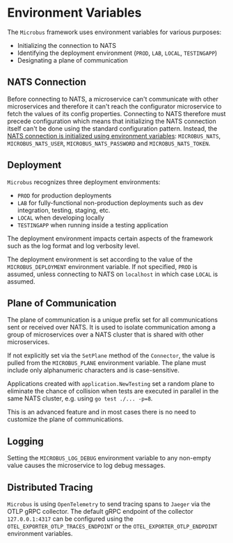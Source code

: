 # Environment Variables

The `Microbus` framework uses environment variables for various purposes:

* Initializing the connection to NATS
* Identifying the deployment environment (`PROD`, `LAB`, `LOCAL`, `TESTINGAPP`)
* Designating a plane of communication

## NATS Connection

Before connecting to NATS, a microservice can't communicate with other microservices and therefore it can't reach the configurator microservice to fetch the values of its config properties. Connecting to NATS therefore must precede configuration which means that initializing the NATS connection itself can't be done using the standard configuration pattern. Instead, the [NATS connection is initialized using environment variables](./natsconnection.md): `MICROBUS_NATS`, `MICROBUS_NATS_USER`, `MICROBUS_NATS_PASSWORD` and `MICROBUS_NATS_TOKEN`.

## Deployment

`Microbus` recognizes three deployment environments:

* `PROD` for production deployments
* `LAB` for fully-functional non-production deployments such as dev integration, testing, staging, etc.
* `LOCAL` when developing locally
* `TESTINGAPP` when running inside a testing application

The deployment environment impacts certain aspects of the framework such as the log format and log verbosity level.

The deployment environment is set according to the value of the `MICROBUS_DEPLOYMENT` environment variable. If not specified, `PROD` is assumed, unless connecting to NATS on `localhost` in which case `LOCAL` is assumed.

## Plane of Communication

The plane of communication is a unique prefix set for all communications sent or received over NATS.
It is used to isolate communication among a group of microservices over a NATS cluster
that is shared with other microservices.

If not explicitly set via the `SetPlane` method of the `Connector`, the value is pulled from the `MICROBUS_PLANE` environment variable. The plane must include only alphanumeric characters and is case-sensitive.

Applications created with `application.NewTesting` set a random plane to eliminate the chance of collision when tests are executed in parallel in the same NATS cluster, e.g. using `go test ./... -p=8`.

This is an advanced feature and in most cases there is no need to customize the plane of communications.

## Logging

Setting the `MICROBUS_LOG_DEBUG` environment variable to any non-empty value causes the microservice to log debug messages.
 
## Distributed Tracing

`Microbus` is using `OpenTelemetry` to send tracing spans to `Jaeger` via the OTLP gRPC collector. The default gRPC endpoint of the collector `127.0.0.1:4317` can be configured using the `OTEL_EXPORTER_OTLP_TRACES_ENDPOINT` or the `OTEL_EXPORTER_OTLP_ENDPOINT` environment variables.
